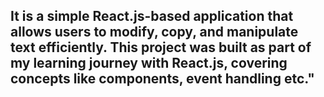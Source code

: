 <h2> It is a simple React.js-based application that allows users to modify, copy, and manipulate text efficiently. This project was built as part of my learning journey with React.js, covering concepts like components, event handling etc." </h2>
